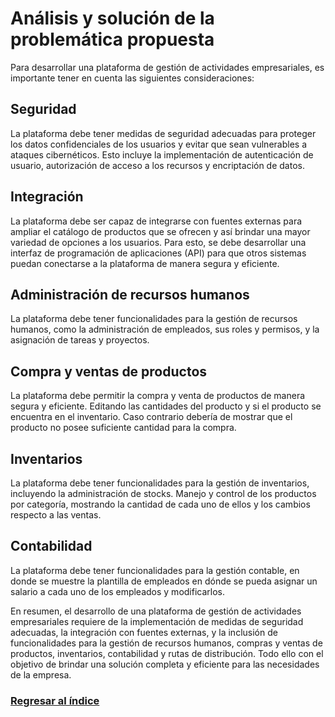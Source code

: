 # Análisis y solución de la problemática propuesta

Para desarrollar una plataforma de gestión de actividades empresariales, es importante tener en cuenta las siguientes consideraciones:

## Seguridad
La plataforma debe tener medidas de seguridad adecuadas para proteger los datos confidenciales de los usuarios y evitar que sean vulnerables a ataques cibernéticos. Esto incluye la implementación de autenticación de usuario, autorización de acceso a los recursos y encriptación de datos.

## Integración
La plataforma debe ser capaz de integrarse con fuentes externas para ampliar el catálogo de productos que se ofrecen y así brindar una mayor variedad de opciones a los usuarios. Para esto, se debe desarrollar una interfaz de programación de aplicaciones (API) para que otros sistemas puedan conectarse a la plataforma de manera segura y eficiente.

## Administración de recursos humanos
La plataforma debe tener funcionalidades para la gestión de recursos humanos, como la administración de empleados, sus roles y permisos, y la asignación de tareas y proyectos.

## Compra y ventas de productos
La plataforma debe permitir la compra y venta de productos de manera segura y eficiente. Editando las cantidades del producto y si el producto se encuentra en el inventario. Caso contrario debería de mostrar que el producto no posee suficiente cantidad para la compra. 

## Inventarios
La plataforma debe tener funcionalidades para la gestión de inventarios, incluyendo la administración de stocks. Manejo y control de los productos por categoría, mostrando la cantidad de cada uno de ellos y los cambios respecto a las ventas.

## Contabilidad
La plataforma debe tener funcionalidades para la gestión contable, en donde se muestre la plantilla de empleados en dónde se pueda asignar un salario a cada uno de los empleados y modificarlos.

En resumen, el desarrollo de una plataforma de gestión de actividades empresariales requiere de la implementación de medidas de seguridad adecuadas, la integración con fuentes externas, y la inclusión de funcionalidades para la gestión de recursos humanos, compras y ventas de productos, inventarios, contabilidad y rutas de distribución. Todo ello con el objetivo de brindar una solución completa y eficiente para las necesidades de la empresa.

### [Regresar al índice](/README.md)
